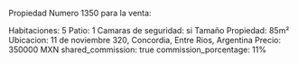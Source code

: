 Propiedad Numero 1350 para la venta:

Habitaciones: 5
Patio: 1
Camaras de seguridad: si
Tamaño Propiedad: 85m²
Ubicacion: 11 de noviembre 320, Concordia, Entre Rios, Argentina
Precio: 350000 MXN
shared_commission: true
commission_porcentage: 11%



